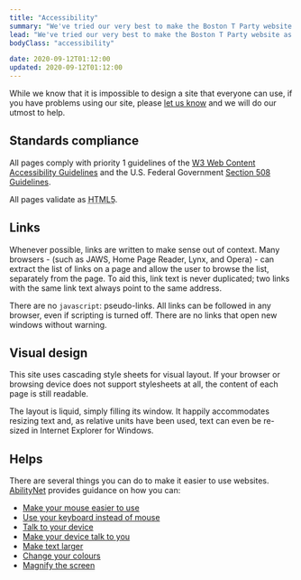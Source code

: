 ```yaml
---
title: "Accessibility"
summary: "We've tried our very best to make the Boston T Party website as accessible and usable for as many people as possible."
lead: "We've tried our very best to make the Boston T Party website as accessible and usable for as many people as possible."
bodyClass: "accessibility"

date: 2020-09-12T01:12:00
updated: 2020-09-12T01:12:00
---
```


While we know that it is impossible to design a site that everyone can use, if you have problems using our site, please [let us know][1] and we will do our utmost to help.

## Standards compliance

All pages comply with priority 1 guidelines of the [W3 Web Content Accessibility Guidelines][2] and the U.S. Federal Government [Section 508 Guidelines][3].

All pages validate as <abbr title="HyperText Markup Language version 5">HTML5</abbr>.

## Links

Whenever possible, links are written to make sense out of context. Many browsers - (such as JAWS, Home Page Reader, Lynx, and Opera) - can extract the list of links on a page and allow the user to browse the list, separately from the page. To aid this, link text is never duplicated; two links with the same link text always point to the same address.

There are no `javascript`: pseudo-links. All links can be followed in any browser, even if scripting is turned off. There are no links that open new windows without warning.

## Visual design

This site uses cascading style sheets for visual layout. If your browser or browsing device does not support stylesheets at all, the content of each page is still readable.

The layout is liquid, simply filling its window. It happily accommodates resizing text and, as relative units have been used, text can even be re-sized in Internet Explorer for Windows.

## Helps

There are several things you can do to make it easier to use websites. [AbilityNet][4] provides guidance on how you can:

* [Make your mouse easier to use][5]
* [Use your keyboard instead of mouse][6]
* [Talk to your device][7]
* [Make your device talk to you][8]
* [Make text larger][9]
* [Change your colours][10]
* [Magnify the screen][11]

[1]: /contact
[2]: https://www.w3.org/TR/WCAG10/
[3]: http://www.section508.gov/
[4]: https://abilitynet.org.uk/
[5]: https://mcmw.abilitynet.org.uk/making-your-mouse-easier-to-use/
[6]: https://mcmw.abilitynet.org.uk/category/keyboard-shortcuts
[7]: https://mcmw.abilitynet.org.uk/talking-to-your-device/
[8]: https://mcmw.abilitynet.org.uk/make-your-device-talk-to-you/
[9]: https://mcmw.abilitynet.org.uk/making-text-larger/
[10]: https://mcmw.abilitynet.org.uk/changing-your-colours/
[11]: https://mcmw.abilitynet.org.uk/magnifying-the-screen/
